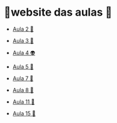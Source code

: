 #  🐉website das aulas 🦕
  
* <a href= "https://christopherfifo.github.io/Faculdade---Front-End/atv2-apresenta%C3%A7%C3%A3o/" target="_blank">Aula 2 🦖<a>
  
* <a href= "https://christopherfifo.github.io/Faculdade---Front-End/atv3%20floresta/" target="_blank">Aula 3 🦄<a>
  
* <a href= "https://christopherfifo.github.io/Faculdade---Front-End/atv4-masp/" target="_blank">Aula 4 👽<a>
  
* <a href= "https://christopherfifo.github.io/Faculdade---Front-End/atv5-bilheteria/index.html" target="_blank">Aula 5 👻<a>
  
* <a href= "https://christopherfifo.github.io/Faculdade---Front-End/atv-7%20aula%20de%20css/aual%20de%20css/" target="_blank">Aula 7 🦔<a>
  
* <a href= "https://christopherfifo.github.io/Faculdade---Front-End/atv%208%20site/" target="_blank">Aula 8 🐒<a>
  
* <a href= "https://christopherfifo.github.io/Faculdade---Front-End/atv11//" target="_blank">Aula 11 🦧<a>

* <a href= "https://christopherfifo.github.io/Faculdade---Front-End/aula%2015/" target="_blank">Aula 15 🦍<a>